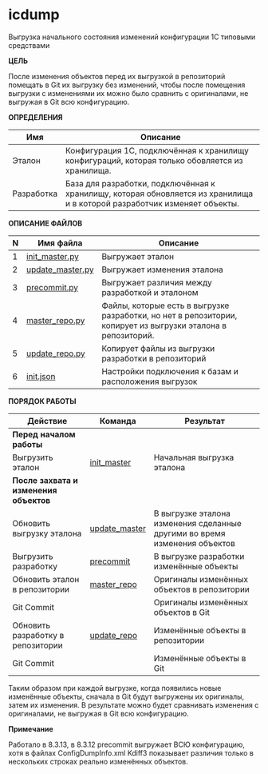 # icdump

Выгрузка начального состояния изменений конфигурации 1С типовыми средствами 

**ЦЕЛЬ**

После изменения объектов перед их выгрузкой в репозиторий помещать в Git их выгрузку без изменений,
        чтобы после помещения выгрузки с изменениями их можно было сравнить с оригиналами,
        не выгружая в Git всю конфигурацию.
        
**ОПРЕДЕЛЕНИЯ**

Имя|Описание
---|---
Эталон|Конфигурация 1С, подключённая к хранилищу конфигураций, которая только обовляется из хранилища.
Разработка|База для разработки, подключённая к хранилищу, которая обновляется из хранилища и в которой разработчик изменяет объекты.

**ОПИСАНИЕ ФАЙЛОВ**

N|Имя файла|Описание
---|---|---
1| [init_master.py](https://github.com/agaltsoff/icdump/blob/master/init_master.py)|Выгружает эталон 
2| [update_master.py](https://github.com/agaltsoff/icdump/blob/master/update_master.py)|Выгружает изменения эталона 
3| [precommit.py](https://github.com/agaltsoff/icdump/blob/master/precommit.py)|Выгружает различия между разработкой и эталоном
4| [master_repo.py](https://github.com/agaltsoff/icdump/blob/master/master_repo.py)|Файлы, которые есть в выгрузке разработки, но нет в репозитории, копирует из выгрузки эталона в репозиторий.
5| [update_repo.py](https://github.com/agaltsoff/icdump/blob/master/update_repo.py)|Копирует файлы из выгрузки разработки в репозиторий
6|[init.json](https://github.com/agaltsoff/icdump/blob/master/init.json)|Настройки подключения к базам и расположения выгрузок

**ПОРЯДОК РАБОТЫ**

|Действие|Команда|Результат
|---|---|---|
|**Перед началом работы**|
| Выгрузить эталон|[init_master](https://github.com/agaltsoff/icdump/blob/master/init_master.py)|          Начальная выгрузка эталона|
|**После захвата и изменения объектов**
|Обновить выгрузку эталона|[update_master](https://github.com/agaltsoff/icdump/blob/master/update_master.py)|           В выгрузке эталона изменения сделанные другими во время изменения объектов|
| Выгрузить разработку|[precommit](https://github.com/agaltsoff/icdump/blob/master/precommit.py)|В выгрузке разработки изменённые объекты|
| Обновить эталон в репозитории|[master_repo](https://github.com/agaltsoff/icdump/blob/master/master_repo.py)|             Оригиналы изменённых объектов в репозитории|
| Git Commit||Оригиналы изменённых объектов в Git|
| Обновить разработку в репозитории|[update_repo](https://github.com/agaltsoff/icdump/blob/master/update_repo.py)|Изменённые объекты в репозитории|
| Git Commit||                                                   Изменённые объекты в Git|


Таким образом при каждой выгрузке, когда появились новые изменённые объекты, сначала в Git будут выгружены
их оригиналы, затем их изменения. В результате можно будет сравнивать изменения с оригиналами, 
не выгружая в Git всю конфигурацию.


**Примечание**

Работало в 8.3.13, в 8.3.12 precommit выгружает ВСЮ конфигурацию, хотя в файлах ConfigDumpInfo.xml
Kdiff3 показывает различия только в нескольких строках реально изменённых объектов.
